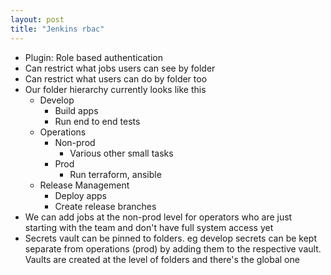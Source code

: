 ```yaml
---
layout: post
title: "Jenkins rbac"
---
```


* Plugin: Role based authentication
* Can restrict what jobs users can see by folder
* Can restrict what users can do by folder too
* Our folder hierarchy currently looks like this
  * Develop
    * Build apps
    * Run end to end tests
  * Operations
    * Non-prod
      * Various other small tasks
    * Prod
      * Run terraform, ansible
  * Release Management
    * Deploy apps
    * Create release branches
* We can add jobs at the non-prod level for operators who are just starting with the team and don't have full system access yet
* Secrets vault can be pinned to folders. eg develop secrets can be kept separate from operations (prod) by adding them to the respective vault. Vaults are created at the level of folders and there's the global one